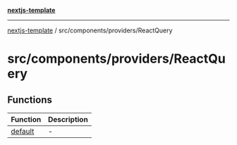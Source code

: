 [**nextjs-template**](README.md)

---

[nextjs-template](README.md) / src/components/providers/ReactQuery

# src/components/providers/ReactQuery

## Functions

| Function                                                           | Description |
| ------------------------------------------------------------------ | ----------- |
| [default](src.components.providers.ReactQuery.Function.default.md) | -           |

